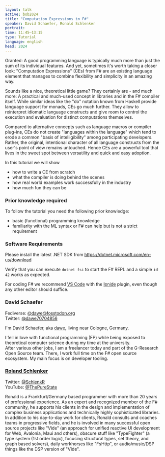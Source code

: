 ```yaml
---
layout: talk
active: bob2024
title: "Computation Expressions in F#"
speaker: David Schaefer, Ronald Schlenker
portrait: 
time: 11:45–13:15
type: Tutorial
language: english
head: 2024
---
```


Granted: A good programming language is typically much more than just
the sum of its individual features. And yet, sometimes it's worth
taking a closer look: "Computation Expressions" (CEs) from F# are an
existing language element that manages to combine flexibility and
simplicity in an amazing way.

Sounds like a nice, theoretical little game? They certainly are - and
much more: A practical and much-used concept in libraries and in the
F# compiler itself. While similar ideas like the "do" notation known
from Haskell provide language support for monads, CEs go much further.
They allow to reinterpret idiomatic language constructs and give room
to control the execution and evaluation for distinct computations
themselves.

Compared to alternative concepts such as language macros or compiler
plug-ins, CEs do not create "languages within the language" which tend
to erode a common "basis of intelligibility" among participating
developers. Rather, the original, intentional character of all
language constructs from the user's point of view remains untouched.
Hence CEs are a powerful tool that lives in the sweet spot between
versatility and quick and easy adoption.

In this tutorial we will show
- how to write a CE from scratch
- what the compiler is doing behind the scenes
- how real world examples work successfully in the industry
- how much fun they can be

### Prior knowledge required

To follow the tutorial you need the following prior knowledge:
- basic (functional) programming knowledge
- familiarity with the ML syntax or F# can help but is not a strict requirement

### Software Requirements

Please install the latest .NET SDK from
https://dotnet.microsoft.com/en-us/download

Verify that you can execute `dotnet fsi` to start the F# REPL and a
simple `id 42` works as expected.

For coding F# we recommend [VS Code](https://code.visualstudio.com/)
with the
[Ionide](https://marketplace.visualstudio.com/items?itemName=Ionide.Ionide-fsharp)
plugin, even though any other editor should suffice.

### David Schaefer

Fediverse: [@dawe@fosstodon.org](https://fostodon.org/@dawe)<br/>
Twitter: [@dawe70704856]( https://twitter.com/dawe70704856)

I'm David Schaefer, aka [dawe](https://github.com/dawedawe), living near Cologne, Germany.

I fell in love with functional programming (FP) while being exposed to
theoretical computer science during my time at the university.<br/>
After various other jobs, I am a freelancer today and part of the
G-Research Open Source team. There, I work full time on the F# open
source ecosystem. My main focus is on developer tooling.

### [Roland Schlenker](https://github.com/SchlenkR)

Twitter: [@SchlenkR](https://twitter.com/SchlenkR)<br/>
YouTube: [@ThePureState](https://www.youtube.com/@ThePureState)


Ronald is a Frankfurt/Germany based programmer with more than 20 years
of professional experience. As an expert and recognized member of the
F# community, he supports his clients in the design and implementation
of complex business applications and technically highly sophisticated
libraries. In addition to his day-to-day work for clients, Ronald
consults and coaches teams in progressive fields, and he is involved
in many successful open source projects like "Vide" (an approach for
unified reactive UI development for Web, Avalonia, Maui and others),
obscure stuff like "TypeFighter" (a type system (1st order logic),
focusing structural types, set theory, and graph based solvers), daily
workhorses like "FsHttp", or audio/music/DSP things like the DSP
version of "Vide".


